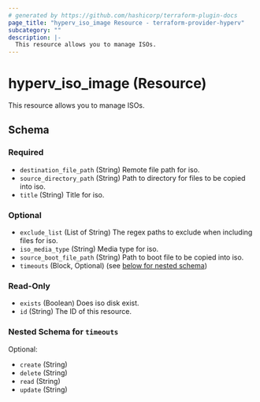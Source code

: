 ```yaml
---
# generated by https://github.com/hashicorp/terraform-plugin-docs
page_title: "hyperv_iso_image Resource - terraform-provider-hyperv"
subcategory: ""
description: |-
  This resource allows you to manage ISOs.
---
```


# hyperv_iso_image (Resource)

This resource allows you to manage ISOs.



<!-- schema generated by tfplugindocs -->
## Schema

### Required

- `destination_file_path` (String) Remote file path for iso.
- `source_directory_path` (String) Path to directory for files to be copied into iso.
- `title` (String) Title for iso.

### Optional

- `exclude_list` (List of String) The regex paths to exclude when including files for iso.
- `iso_media_type` (String) Media type for iso.
- `source_boot_file_path` (String) Path to boot file to be copied into iso.
- `timeouts` (Block, Optional) (see [below for nested schema](#nestedblock--timeouts))

### Read-Only

- `exists` (Boolean) Does iso disk exist.
- `id` (String) The ID of this resource.

<a id="nestedblock--timeouts"></a>
### Nested Schema for `timeouts`

Optional:

- `create` (String)
- `delete` (String)
- `read` (String)
- `update` (String)
